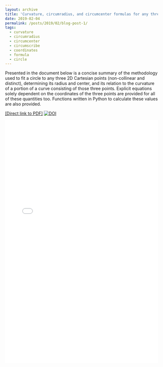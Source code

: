```yaml
---
layout: archive
title: 'Curvature, circumradius, and circumcenter formulas for any three points'
date: 2019-02-04
permalink: /posts/2019/02/blog-post-1/
tags:
  - curvature
  - circumradius
  - circumcenter
  - circumscribe
  - coordinates
  - formula
  - circle
---
```


Presented in the document below is a concise summary of the methodology used to fit a circle to any three 2D Cartesian points (non-collinear and distinct), determining its radius and center, and its relation to the curvature of a portion of a curve consisting of those three points.  Explicit equations solely dependent on the coordinates of the three points are provided for all of these quantities too.  Functions written in Python to calculate these values are also provided.

[[Direct link to PDF]](https://hratliff.com/files/curvature_calculations_and_circle_fitting.pdf) [![DOI](https://zenodo.org/badge/DOI/10.5281/zenodo.2556424.svg)](https://doi.org/10.5281/zenodo.2556424)

 <iframe src="/files/curvature_calculations_and_circle_fitting.pdf" style="width: 100%;height: 800px;border: none;"></iframe>
